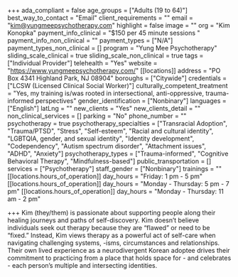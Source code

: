 +++
ada_compliant = false
age_groups = ["Adults (19 to 64)"]
best_way_to_contact = "Email"
client_requirements = ""
email = "kim@yungmeepsychotherapy.com"
highlight = false
image = ""
org = "Kim Konopka"
payment_info_clinical = "$150 per 45 minute sessions "
payment_info_non_clinical = ""
payment_types = ["N/A"]
payment_types_non_clinical = []
program = "Yung Mee Psychotherapy"
sliding_scale_clinical = true
sliding_scale_non_clinical = true
tags = ["Individual Provider"]
telehealth = "Yes"
website = "https://www.yungmeepsychotherapy.com/"
[[locations]]
address = "PO Box 4341 Highland Park, NJ 08904"
boroughs = ["Citywide"]
credentials = ["LCSW (Licensed Clinical Social Worker)"]
culturally_competent_treatment = "Yes, my training is/was rooted in intersectional, anti-oppressive, trauma-informed perspectives"
gender_identification = ["Nonbinary"]
languages = ["English"]
latLng = ""
new_clients = "Yes"
new_clients_detail = ""
non_clinical_services = []
parking = "No"
phone_number = ""
psychotherapy = true
psychotherapy_specialties = ["Transracial Adoption", "Trauma/PTSD", "Stress", "Self-esteem", "Racial and cultural identity", "LGBTQIA, gender, and sexual identity", "Identity development", "Codependency", "Autism spectrum disorder", "Attachment issues", "ADHD", "Anxiety"]
psychotherapy_types = ["Trauma-informed", "Cognitive Behavioral Therapy", "Mindfulness-based"]
public_transportation = []
services = ["Psychotherapy"]
staff_gender = ["Nonbinary"]
trainings = ""
[[locations.hours_of_operation]]
day_hours = "Friday: 1 pm - 5 pm"
[[locations.hours_of_operation]]
day_hours = "Monday - Thursday: 5 pm - 7 pm"
[[locations.hours_of_operation]]
day_hours = "Monday - Thursday: 11 am - 2 pm"

+++
Kim (they/them) is passionate about supporting people along their healing journeys and paths of self-discovery. Kim doesn’t believe individuals seek out therapy because they are “flawed” or need to be “fixed.” Instead, Kim views therapy as a powerful act of self-care when navigating challenging systems, -isms, circumstances and relationships. Their own lived experience as a neurodivergent Korean adoptee drives their commitment to practicing from a place that holds space for - and celebrates - each person’s multiple and intersecting identities.